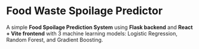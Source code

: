 # Food Waste Spoilage Predictor

A simple **Food Spoilage Prediction System** using **Flask backend** and **React + Vite frontend** with 3 machine learning models: Logistic Regression, Random Forest, and Gradient Boosting.
